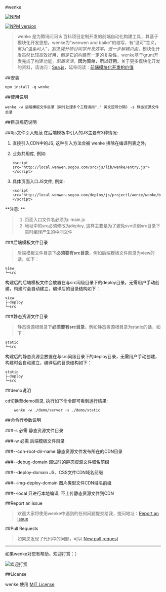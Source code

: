 #wenke

[![NPM](https://nodei.co/npm/wenke.svg?downloads=true)](https://nodei.co/npm/wenke/)

[![NPM version](https://badge.fury.io/js/wenke.svg)](http://badge.fury.io/js/wenke)


> wenke 是为腾讯问问 & 百科项目定制开发的前端自动化构建工具，其基于模块化开发思想，wenke为"wenwen and baike"的缩写，有“温可”含义，寓为"温柔可人"，追求*提升项目同学开发效率*，*进一步解耦页面*，模块化开发虽然比较高效好用，但是它的构建有一定的复杂性，wenke基于grunt开发完成了构建功能，*配置灵活*，**因为简单，所以好用**。关于更多模块化开发的资料，请访问：<a href="http://seajs.org/" target="_blank">Sea.js</a>，延伸阅读：<a href="https://github.com/seajs/seajs/issues/547" target="_blank">前端模块化开发的价值</a>


##安装
```
npm install -g wenke
```

##使用说明
```
wenke -w 后端模板文件目录（同时处理多个工程请用"," 英文逗号分隔) -s 静态资源文件目录
```


##目录规范说明

###js文件引入规范
在后端模板中引入的JS主要有3种情况:

1. 直接引入CDN中的JS, 这种引入方法会被 wenke 排除在编译列表之外;

2. 业务共用库, 例如: 

    ```
    <script src="http://local.wenwen.sogou.com/src/js/lib/wenke/entry.js"></script>
    ```

3. 具体页面入口JS文件, 例如:
    
    ```
    <script src="http://local.wenwen.sogou.com/deploy/js/project1/wenke/wenke/bundle.js"></script>
    ```

**注意: **
> 1. 页面入口文件名必须为: main.js
> 2. 地址中的src必须修改为deploy, 这样主要是为了避免svn识别src目录下实时编译产生的中间文件


###后端模板文件目录
> 后端模板文件目录下**必须要有src目录**，例如后端模板文件目录为view的话，如下：

    view
    └─src

  构建后的后端模板文件会放置在与src同级目录下的deploy目录，无需用户手动创建，构建时会自动建立，编译后的目录结构如下：
  
    view
    ├─deploy
    └─src  
    
###静态资源文件目录
> 静态资源根目录下**必须要有src目录**，例如静态资源根目录为static的话，如下：

    static
    └─src

  构建后的静态资源会放置在与src同级目录下的deploy目录，无需用户手动创建，构建时会自动建立，编译后的目录结构如下：
  
    static
    ├─deploy
    └─src  

##demo说明

cd切换至demo目录, 执行如下命令即可看到运行结果: 

```
    wenke -w ./demo/server -s ./demo/static
```

##命令行参数说明

###-s  必需
静态资源文件目录

###-w 必需
后端模板文件目录

###--cdn-root-dir-name
静态资源文件发布所在的CDN目录

###--debug-domain
调试时的静态资源文件域名前缀

###--deploy-domain
JS、CSS文件CDN域名前缀

###--img-deploy-domain
图片类型文件CDN域名前缀

###--local
只进行本地编译, 不上传静态资源文件到CDN

##Report an issue
>欢迎大家将使用wenke中遇到的任何问题提交给我，提问地址：<a href="https://github.com/mopduan/wenke/issues" target="_blank">Report an issue</a>


##Pull Requests
>如果您发现了代码中的问题，可以 <a href="https://github.com/mopduan/wenke/compare/" target="_blank">New pull request</a>


---

如果wenke对您有帮助，欢迎打赏：）

![欢迎打赏](https://cloud.githubusercontent.com/assets/675025/20477523/f4bc4a56-b010-11e6-9b55-13138ffcf0bb.png)


##License

wenke 使用 <a href="https://github.com/mopduan/wenke/blob/master/LICENSE" target="_blank" title="wenke use MIT license">MIT License</a>